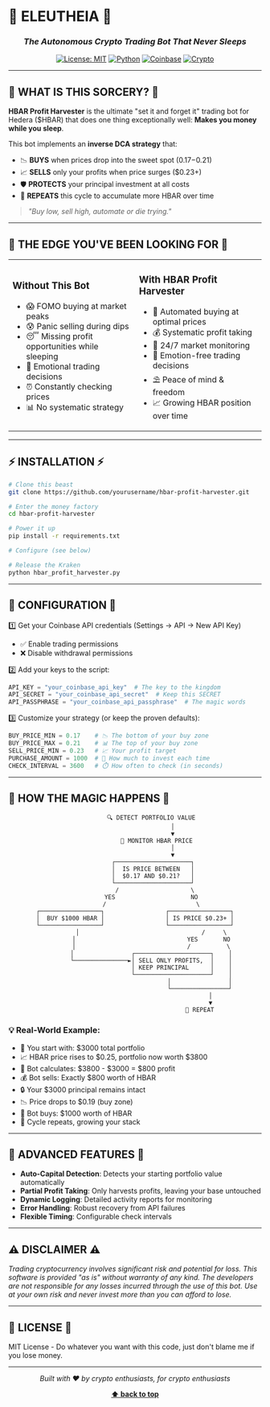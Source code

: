 # 🚀 ELEUTHEIA 🚀

<div align="center">


### *The Autonomous Crypto Trading Bot That Never Sleeps*

[![License: MIT](https://img.shields.io/badge/License-MIT-yellow.svg)](https://opensource.org/licenses/MIT)
[![Python](https://img.shields.io/badge/python-3.7+-blue.svg)](https://www.python.org/downloads/)
[![Coinbase](https://img.shields.io/badge/Exchange-Coinbase-blue)](https://www.coinbase.com/)
[![Crypto](https://img.shields.io/badge/Crypto-HBAR-teal)](https://hedera.com/)

</div>

---

## 💎 WHAT IS THIS SORCERY? 💎

**HBAR Profit Harvester** is the ultimate "set it and forget it" trading bot for Hedera ($HBAR) that does one thing exceptionally well: **Makes you money while you sleep**.

This bot implements an **inverse DCA strategy** that:
- 📉 **BUYS** when prices drop into the sweet spot ($0.17-$0.21)
- 📈 **SELLS** only your profits when price surges ($0.23+)
- 🛡️ **PROTECTS** your principal investment at all costs
- 🔄 **REPEATS** this cycle to accumulate more HBAR over time

> *"Buy low, sell high, automate or die trying."*

---

## 🚀 THE EDGE YOU'VE BEEN LOOKING FOR 🚀

<table>
<tr>
<td width="50%">

### Without This Bot
- 😱 FOMO buying at market peaks
- 😰 Panic selling during dips
- 😴 Missing profit opportunities while sleeping
- 🤯 Emotional trading decisions
- ⏰ Constantly checking prices
- 📊 No systematic strategy
</td>
<td width="50%">

### With HBAR Profit Harvester
- 🤖 Automated buying at optimal prices
- 💰 Systematic profit taking
- 🔋 24/7 market monitoring
- 🧠 Emotion-free trading decisions
- ⛱️ Peace of mind & freedom
- 📈 Growing HBAR position over time
</td>
</tr>
</table>

---

## ⚡ INSTALLATION ⚡

```bash
# Clone this beast
git clone https://github.com/yourusername/hbar-profit-harvester.git

# Enter the money factory
cd hbar-profit-harvester

# Power it up
pip install -r requirements.txt

# Configure (see below)

# Release the Kraken
python hbar_profit_harvester.py
```

---

## 🔧 CONFIGURATION 🔧

1️⃣ Get your Coinbase API credentials (Settings → API → New API Key)
   * ✅ Enable trading permissions
   * ❌ Disable withdrawal permissions

2️⃣ Add your keys to the script:
```python
API_KEY = "your_coinbase_api_key"  # The key to the kingdom
API_SECRET = "your_coinbase_api_secret"  # Keep this SECRET
API_PASSPHRASE = "your_coinbase_api_passphrase"  # The magic words
```

3️⃣ Customize your strategy (or keep the proven defaults):
```python
BUY_PRICE_MIN = 0.17    # 📉 The bottom of your buy zone
BUY_PRICE_MAX = 0.21    # 📊 The top of your buy zone
SELL_PRICE_MIN = 0.23   # 📈 Your profit target
PURCHASE_AMOUNT = 1000  # 💸 How much to invest each time
CHECK_INTERVAL = 3600   # ⏱️ How often to check (in seconds)
```

---

## 🧠 HOW THE MAGIC HAPPENS 🧠

<div align="center">

```
         🔍 DETECT PORTFOLIO VALUE
                     │
                     ▼
            🔄 MONITOR HBAR PRICE
                     │
                     ▼
          ┌─────────────────────┐
          │  IS PRICE BETWEEN   │
          │  $0.17 AND $0.21?   │
          └─────────────────────┘
           /                    \
         YES                     NO
         /                         \
┌─────────────────┐                 ┌─────────────────┐
│  BUY $1000 HBAR │                 │ IS PRICE $0.23+ │
└─────────────────┘                 └─────────────────┘
         │                                  /     \
         │                               YES       NO
         │                               /          \
         │                ┌─────────────────────┐    │
         └───────────────►│ SELL ONLY PROFITS,  │    │
                          │ KEEP PRINCIPAL      │    │
                          └─────────────────────┘    │
                                    │                │
                                    └────────────────┘
                                          │
                                          ▼
                                    🔄 REPEAT
```

</div>

### 💡 Real-World Example:

* 💼 You start with: $3000 total portfolio
* 📈 HBAR price rises to $0.25, portfolio now worth $3800
* 🤖 Bot calculates: $3800 - $3000 = $800 profit
* 💰 Bot sells: Exactly $800 worth of HBAR
* 🔒 Your $3000 principal remains intact
* 📉 Price drops to $0.19 (buy zone)
* 🛒 Bot buys: $1000 worth of HBAR
* 🔁 Cycle repeats, growing your stack

---

## 🦾 ADVANCED FEATURES 🦾

* **Auto-Capital Detection**: Detects your starting portfolio value automatically
* **Partial Profit Taking**: Only harvests profits, leaving your base untouched
* **Dynamic Logging**: Detailed activity reports for monitoring
* **Error Handling**: Robust recovery from API failures
* **Flexible Timing**: Configurable check intervals

---

## ⚠️ DISCLAIMER ⚠️

*Trading cryptocurrency involves significant risk and potential for loss. This software is provided "as is" without warranty of any kind. The developers are not responsible for any losses incurred through the use of this bot. Use at your own risk and never invest more than you can afford to lose.*

---

## 📜 LICENSE 📜

MIT License - Do whatever you want with this code, just don't blame me if you lose money.


---

<div align="center">
  
*Built with ❤️ by crypto enthusiasts, for crypto enthusiasts*

**[⬆ back to top](#-hbar-profit-harvester-)**

</div>
